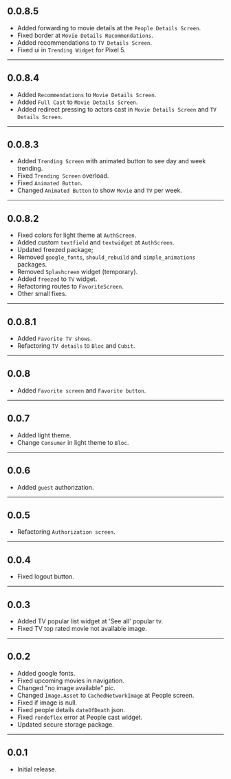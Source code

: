 ## 0.0.8.5
- Added forwarding to movie details at the `People Details Screen`.
- Fixed border at `Movie Details Recommendations`.
- Added recommendations to `TV Details Screen`.
- Fixed ui in `Trending Widget` for Pixel 5.

---

## 0.0.8.4

- Added `Recommendations` to `Movie Details Screen`.
- Added `Full Cast` to `Movie Details Screen`.
- Added redirect pressing to actors cast in `Movie Details Screen` and `TV Details Screen`.

---

## 0.0.8.3

- Added `Trending Screen` with animated button to see day and week trending.
- Fixed `Trending Screen` overload.
- Fixed `Animated Button`.
- Changed `Animated Button` to show `Movie` and `TV` per week.

---

## 0.0.8.2

- Fixed colors for light theme at `AuthScreen`.
- Added custom `textfield` and `textwidget` at `AuthScreen`.
- Updated freezed package;
- Removed `google_fonts`, `should_rebuild` and `simple_animations` packages.
- Removed `Splashcreen` widget (temporary).
- Added `freezed` to `TV` widget.
- Refactoring routes to `FavoriteScreen`.
- Other small fixes.

---

## 0.0.8.1

- Added `Favorite TV shows`.
- Refactoring `TV details` to `Bloc` and `Cubit`.

---

## 0.0.8

- Added `Favorite screen` and `Favorite button`.

---

## 0.0.7

- Added light theme.
- Change `Consumer` in light theme to `Bloc`.

---

## 0.0.6

- Added `guest` authorization.

---

## 0.0.5

- Refactoring `Authorization screen`.

---

## 0.0.4

- Fixed logout button.

---

## 0.0.3

- Added TV popular list widget at 'See all' popular tv.
- Fixed TV top rated movie not available image.

---

## 0.0.2

- Added google fonts.
- Fixed upcoming movies in navigation.
- Changed "no image available" pic.
- Changed `Image.Asset` to `CachedNetworkImage` at People screen.
- Fixed if image is null.
- Fixed people details `dateOfDeath` json.
- Fixed `rendeflex` error at People cast widget.
- Updated secure storage package.

---

## 0.0.1

- Initial release.
